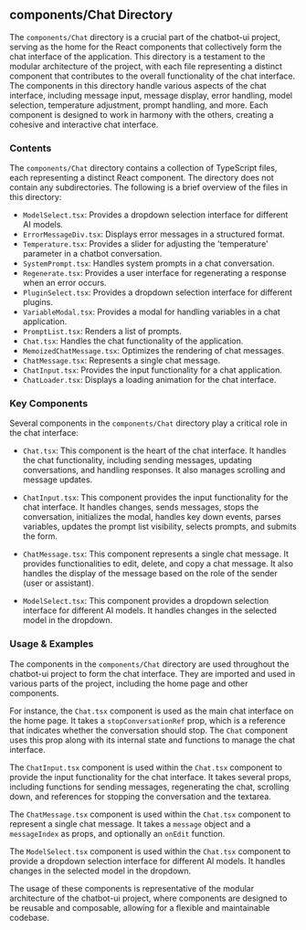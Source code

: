 
## components/Chat Directory

The `components/Chat` directory is a crucial part of the chatbot-ui project, serving as the home for the React components that collectively form the chat interface of the application. This directory is a testament to the modular architecture of the project, with each file representing a distinct component that contributes to the overall functionality of the chat interface. The components in this directory handle various aspects of the chat interface, including message input, message display, error handling, model selection, temperature adjustment, prompt handling, and more. Each component is designed to work in harmony with the others, creating a cohesive and interactive chat interface.

### Contents

The `components/Chat` directory contains a collection of TypeScript files, each representing a distinct React component. The directory does not contain any subdirectories. The following is a brief overview of the files in this directory:

- `ModelSelect.tsx`: Provides a dropdown selection interface for different AI models.
- `ErrorMessageDiv.tsx`: Displays error messages in a structured format.
- `Temperature.tsx`: Provides a slider for adjusting the 'temperature' parameter in a chatbot conversation.
- `SystemPrompt.tsx`: Handles system prompts in a chat conversation.
- `Regenerate.tsx`: Provides a user interface for regenerating a response when an error occurs.
- `PluginSelect.tsx`: Provides a dropdown selection interface for different plugins.
- `VariableModal.tsx`: Provides a modal for handling variables in a chat application.
- `PromptList.tsx`: Renders a list of prompts.
- `Chat.tsx`: Handles the chat functionality of the application.
- `MemoizedChatMessage.tsx`: Optimizes the rendering of chat messages.
- `ChatMessage.tsx`: Represents a single chat message.
- `ChatInput.tsx`: Provides the input functionality for a chat application.
- `ChatLoader.tsx`: Displays a loading animation for the chat interface.

### Key Components

Several components in the `components/Chat` directory play a critical role in the chat interface:

- `Chat.tsx`: This component is the heart of the chat interface. It handles the chat functionality, including sending messages, updating conversations, and handling responses. It also manages scrolling and message updates.

- `ChatInput.tsx`: This component provides the input functionality for the chat interface. It handles changes, sends messages, stops the conversation, initializes the modal, handles key down events, parses variables, updates the prompt list visibility, selects prompts, and submits the form.

- `ChatMessage.tsx`: This component represents a single chat message. It provides functionalities to edit, delete, and copy a chat message. It also handles the display of the message based on the role of the sender (user or assistant).

- `ModelSelect.tsx`: This component provides a dropdown selection interface for different AI models. It handles changes in the selected model in the dropdown.

### Usage & Examples

The components in the `components/Chat` directory are used throughout the chatbot-ui project to form the chat interface. They are imported and used in various parts of the project, including the home page and other components.

For instance, the `Chat.tsx` component is used as the main chat interface on the home page. It takes a `stopConversationRef` prop, which is a reference that indicates whether the conversation should stop. The `Chat` component uses this prop along with its internal state and functions to manage the chat interface.

The `ChatInput.tsx` component is used within the `Chat.tsx` component to provide the input functionality for the chat interface. It takes several props, including functions for sending messages, regenerating the chat, scrolling down, and references for stopping the conversation and the textarea.

The `ChatMessage.tsx` component is used within the `Chat.tsx` component to represent a single chat message. It takes a `message` object and a `messageIndex` as props, and optionally an `onEdit` function.

The `ModelSelect.tsx` component is used within the `Chat.tsx` component to provide a dropdown selection interface for different AI models. It handles changes in the selected model in the dropdown.

The usage of these components is representative of the modular architecture of the chatbot-ui project, where components are designed to be reusable and composable, allowing for a flexible and maintainable codebase.
